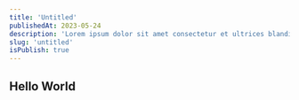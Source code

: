 ```yaml
---
title: 'Untitled'
publishedAt: 2023-05-24
description: 'Lorem ipsum dolor sit amet consectetur et ultrices blandit neque ege'
slug: 'untitled'
isPublish: true
---
```


## Hello World
